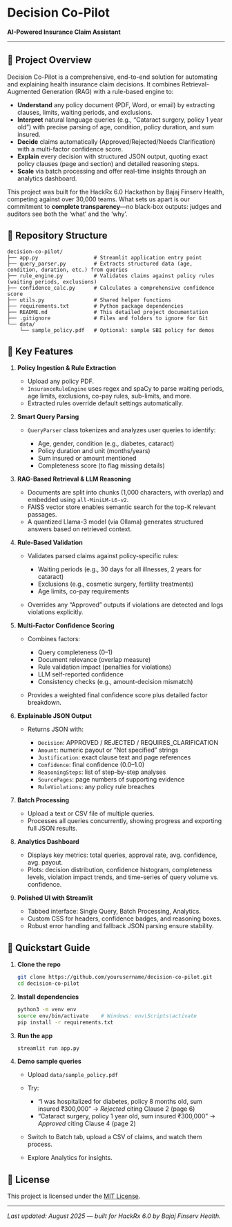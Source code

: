 # Decision Co-Pilot

**AI-Powered Insurance Claim Assistant**

---

## 🚀 Project Overview

Decision Co-Pilot is a comprehensive, end-to-end solution for automating and explaining health insurance claim decisions. It combines Retrieval-Augmented Generation (RAG) with a rule-based engine to:

* **Understand** any policy document (PDF, Word, or email) by extracting clauses, limits, waiting periods, and exclusions.
* **Interpret** natural language queries (e.g., “Cataract surgery, policy 1 year old”) with precise parsing of age, condition, policy duration, and sum insured.
* **Decide** claims automatically (Approved/Rejected/Needs Clarification) with a multi-factor confidence score.
* **Explain** every decision with structured JSON output, quoting exact policy clauses (page and section) and detailed reasoning steps.
* **Scale** via batch processing and offer real-time insights through an analytics dashboard.

This project was built for the HackRx 6.0 Hackathon by Bajaj Finserv Health, competing against over 30,000 teams. What sets us apart is our commitment to **complete transparency**—no black-box outputs: judges and auditors see both the ‘what’ and the ‘why’.

## 📂 Repository Structure

```
decision-co-pilot/
├── app.py                  # Streamlit application entry point
├── query_parser.py         # Extracts structured data (age, condition, duration, etc.) from queries
├── rule_engine.py          # Validates claims against policy rules (waiting periods, exclusions)
├── confidence_calc.py      # Calculates a comprehensive confidence score
├── utils.py                # Shared helper functions
├── requirements.txt        # Python package dependencies
├── README.md               # This detailed project documentation
├── .gitignore              # Files and folders to ignore for Git
└── data/
    └── sample_policy.pdf   # Optional: sample SBI policy for demos
```

## 🔧 Key Features

1. **Policy Ingestion & Rule Extraction**

   * Upload any policy PDF.
   * `InsuranceRuleEngine` uses regex and spaCy to parse waiting periods, age limits, exclusions, co-pay rules, sub-limits, and more.
   * Extracted rules override default settings automatically.

2. **Smart Query Parsing**

   * `QueryParser` class tokenizes and analyzes user queries to identify:

     * Age, gender, condition (e.g., diabetes, cataract)
     * Policy duration and unit (months/years)
     * Sum insured or amount mentioned
     * Completeness score (to flag missing details)

3. **RAG-Based Retrieval & LLM Reasoning**

   * Documents are split into chunks (1,000 characters, with overlap) and embedded using `all-MiniLM-L6-v2`.
   * FAISS vector store enables semantic search for the top-K relevant passages.
   * A quantized Llama-3 model (via Ollama) generates structured answers based on retrieved context.

4. **Rule-Based Validation**

   * Validates parsed claims against policy-specific rules:

     * Waiting periods (e.g., 30 days for all illnesses, 2 years for cataract)
     * Exclusions (e.g., cosmetic surgery, fertility treatments)
     * Age limits, co-pay requirements
   * Overrides any “Approved” outputs if violations are detected and logs violations explicitly.

5. **Multi-Factor Confidence Scoring**

   * Combines factors:

     * Query completeness (0–1)
     * Document relevance (overlap measure)
     * Rule validation impact (penalties for violations)
     * LLM self-reported confidence
     * Consistency checks (e.g., amount-decision mismatch)
   * Provides a weighted final confidence score plus detailed factor breakdown.

6. **Explainable JSON Output**

   * Returns JSON with:

     * `Decision`: APPROVED / REJECTED / REQUIRES\_CLARIFICATION
     * `Amount`: numeric payout or “Not specified” strings
     * `Justification`: exact clause text and page references
     * `Confidence`: final confidence (0.0–1.0)
     * `ReasoningSteps`: list of step-by-step analyses
     * `SourcePages`: page numbers of supporting evidence
     * `RuleViolations`: any policy rule breaches

7. **Batch Processing**

   * Upload a text or CSV file of multiple queries.
   * Processes all queries concurrently, showing progress and exporting full JSON results.

8. **Analytics Dashboard**

   * Displays key metrics: total queries, approval rate, avg. confidence, avg. payout.
   * Plots: decision distribution, confidence histogram, completeness levels, violation impact trends, and time-series of query volume vs. confidence.

9. **Polished UI with Streamlit**

   * Tabbed interface: Single Query, Batch Processing, Analytics.
   * Custom CSS for headers, confidence badges, and reasoning boxes.
   * Robust error handling and fallback JSON parsing ensure stability.

## 🏁 Quickstart Guide

1. **Clone the repo**

   ```bash
   git clone https://github.com/yourusername/decision-co-pilot.git
   cd decision-co-pilot
   ```
2. **Install dependencies**

   ```bash
   python3 -m venv env
   source env/bin/activate    # Windows: env\Scripts\activate
   pip install -r requirements.txt
   ```
3. **Run the app**

   ```bash
   streamlit run app.py
   ```
4. **Demo sample queries**

   * Upload `data/sample_policy.pdf`
   * Try:

     * “I was hospitalized for diabetes, policy 8 months old, sum insured ₹300,000” → *Rejected* citing Clause 2 (page 6)
     * “Cataract surgery, policy 1 year old, sum insured ₹300,000” → *Approved* citing Clause 4 (page 2)
   * Switch to Batch tab, upload a CSV of claims, and watch them process.
   * Explore Analytics for insights.

## 📜 License

This project is licensed under the [MIT License](LICENSE).

---

*Last updated: August 2025 — built for HackRx 6.0 by Bajaj Finserv Health.*
